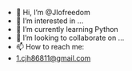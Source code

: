- 👋 Hi, I’m @JIofreedom
- 👀 I’m interested in ...
- 🌱 I’m currently learning Python
- 💞️ I’m looking to collaborate on ...
- 📫 How to reach me:
- 1.cjh86811@gmail.com

<!---
JIofreedom/JIofreedom is a ✨ special ✨ repository because its `README.md` (this file) appears on your GitHub profile.
You can click the Preview link to take a look at your changes.
--->
